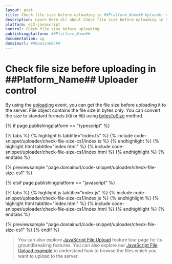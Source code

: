 ```yaml
---
layout: post
title: Check file size before uploading in ##Platform_Name## Uploader control | Syncfusion
description: Learn here all about Check file size before uploading in Syncfusion ##Platform_Name## Uploader control of Syncfusion Essential JS 2 and more.
platform: ej2-javascript
control: Check file size before uploading 
publishingplatform: ##Platform_Name##
documentation: ug
domainurl: ##DomainURL##
---
```


# Check file size before uploading in ##Platform_Name## Uploader control

By using the [uploading](../../api/uploader/#uploading) event, you can get the file size before uploading it to the server.
File object contains the file size in bytes only. You can convert the size to standard formats (`KB` or `MB`) using [bytesToSize](../../api/uploader/#bytestosize) method.

{% if page.publishingplatform == "typescript" %}

 {% tabs %}
{% highlight ts tabtitle="index.ts" %}
{% include code-snippet/uploader/check-file-size-cs1/index.ts %}
{% endhighlight %}
{% highlight html tabtitle="index.html" %}
{% include code-snippet/uploader/check-file-size-cs1/index.html %}
{% endhighlight %}
{% endtabs %}
        
{% previewsample "page.domainurl/code-snippet/uploader/check-file-size-cs1" %}

{% elsif page.publishingplatform == "javascript" %}

{% tabs %}
{% highlight js tabtitle="index.js" %}
{% include code-snippet/uploader/check-file-size-cs1/index.js %}
{% endhighlight %}
{% highlight html tabtitle="index.html" %}
{% include code-snippet/uploader/check-file-size-cs1/index.html %}
{% endhighlight %}
{% endtabs %}

{% previewsample "page.domainurl/code-snippet/uploader/check-file-size-cs1" %}
{% endif %}

> You can also explore [JavaScript File Upload](https://www.syncfusion.com/javascript-ui-controls/js-file-upload) feature tour page for its groundbreaking features. You can also explore our [JavaScript File Upload example](https://ej2.syncfusion.com/demos/#/material/uploader/default.html) to understand how to browse the files which you want to upload to the server.